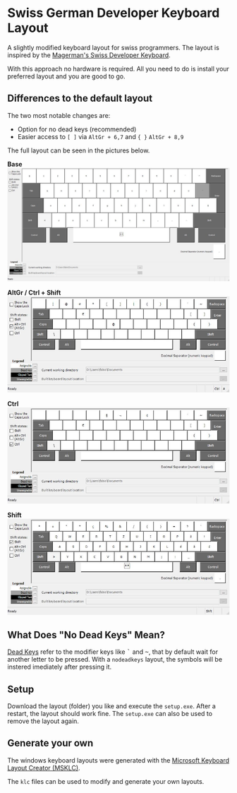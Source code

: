 # Swiss German Developer Keyboard Layout

A slightly modified keyboard layout for swiss programmers. The layout is
inspired by the [Magerman's Swiss Developer Keyboard](https://www.magerman.com/en/Keyboard.html).

With this approach no hardware is required. All you need to do is install your 
preferred layout and you are good to go.

## Differences to the default layout

The two most notable changes are:

- Option for no dead keys (recommended)
- Easier access to `[ ]` via `AltGr + 6,7` and `{ }` `AltGr + 8,9`

The full layout can be seen in the pictures below.

**Base**  
![base](./images/base.jpg)

**AltGr / Ctrl + Shift**  
![altGr](./images/altGr.jpg)

**Ctrl**  
![ctrl](./images/ctrl.jpg)

**Shift**  
![shift](./images/shift.jpg)

## What Does "No Dead Keys" Mean?

[Dead Keys](https://www.wikiwand.com/en/Dead_key) refer to the modifier keys like <kbd>\`</kbd>
and  <kbd>~</kbd>, that by default wait for another letter to be pressed. With a `nodeadkeys`
layout, the symbols will be instered imediately after pressing it.

## Setup

Download the layout (folder) you like and execute the `setup.exe`. After a restart,
the layout should work fine. The `setup.exe` can also be used to remove the
layout again.

## Generate your own

The windows keyboard layouts were generated with the
[Microsoft Keyboard Layout Creator (MSKLC)](https://www.microsoft.com/en-us/download/details.aspx?id=102134).

The `klc` files can be used to modify and generate your own layouts.
